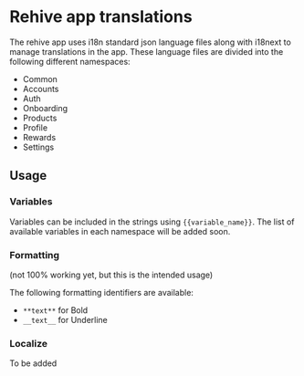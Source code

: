 # Rehive app translations

The rehive app uses i18n standard json language files along with i18next to manage translations in the app. These language files are divided into the following different namespaces:

- Common
- Accounts
- Auth
- Onboarding
- Products
- Profile
- Rewards
- Settings

## Usage

### Variables

Variables can be included in the strings using `{{variable_name}}`. The list of available variables in each namespace will be added soon.

### Formatting

(not 100% working yet, but this is the intended usage)

The following formatting identifiers are available:

- `**text**` for Bold
- `__text__` for Underline

### Localize

To be added
